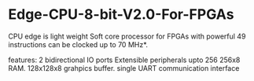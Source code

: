 # Edge-CPU-8-bit-V2.0-For-FPGAs
CPU edge is light weight Soft core processor for FPGAs with powerful 49 instructions can be clocked up to 70 MHz*. 

features:
2 bidirectional IO ports 
Extensible peripherals upto 256
256x8 RAM.
128x128x8 grahpics buffer.
single UART communication interface
